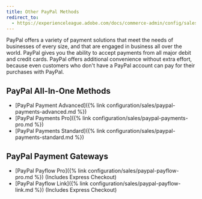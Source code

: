 ```yaml
---
title: Other PayPal Methods
redirect_to:
  - https://experienceleague.adobe.com/docs/commerce-admin/config/sales/payment-methods/payment-methods.html#other-paypal-methods
---
```


PayPal offers a variety of payment solutions that meet the needs of businesses of every size, and that are engaged in business all over the world. PayPal gives you the ability to accept payments from all major debit and credit cards. PayPal offers additional convenience without extra effort, because even customers who don't have a PayPal account can pay for their purchases with PayPal.

## PayPal All-In-One Methods

- [PayPal Payment Advanced]({% link configuration/sales/paypal-payments-advanced.md %})
- [PayPal Payments Pro]({% link configuration/sales/paypal-payments-pro.md %})
- [PayPal Payments Standard]({% link configuration/sales/paypal-payments-standard.md %})

## PayPal Payment Gateways

- [PayPal Payflow Pro]({% link configuration/sales/paypal-payflow-pro.md %}) (Includes Express Checkout)
- [PayPal Payflow Link]({% link configuration/sales/paypal-payflow-link.md %}) (Includes Express Checkout)